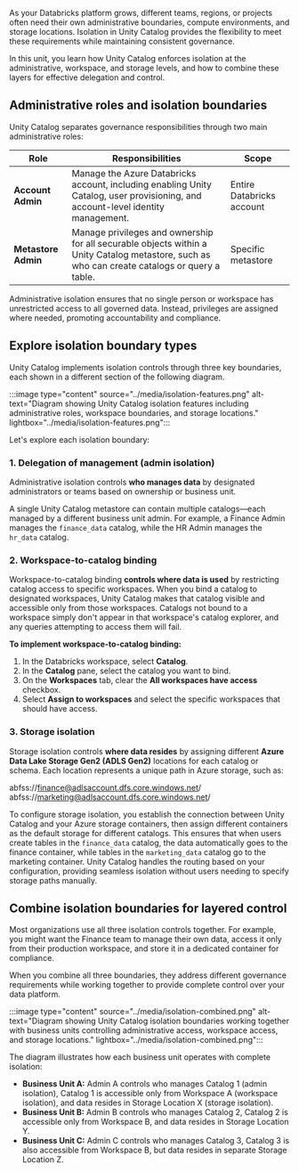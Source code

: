 As your Databricks platform grows, different teams, regions, or projects often need their own administrative boundaries, compute environments, and storage locations. Isolation in Unity Catalog provides the flexibility to meet these requirements while maintaining consistent governance.

In this unit, you learn how Unity Catalog enforces isolation at the administrative, workspace, and storage levels, and how to combine these layers for effective delegation and control.

## Administrative roles and isolation boundaries

Unity Catalog separates governance responsibilities through two main administrative roles:

| **Role** | **Responsibilities** | **Scope** |
|-----------|----------------------|------------|
| **Account Admin** | Manage the Azure Databricks account, including enabling Unity Catalog, user provisioning, and account-level identity management. | Entire Databricks account |
| **Metastore Admin** | Manage privileges and ownership for all securable objects within a Unity Catalog metastore, such as who can create catalogs or query a table. | Specific metastore |

Administrative isolation ensures that no single person or workspace has unrestricted access to all governed data. Instead, privileges are assigned where needed, promoting accountability and compliance.

## Explore isolation boundary types

Unity Catalog implements isolation controls through three key boundaries, each shown in a different section of the following diagram.

:::image type="content" source="../media/isolation-features.png" alt-text="Diagram showing Unity Catalog isolation features including administrative roles, workspace boundaries, and storage locations." lightbox="../media/isolation-features.png":::

Let's explore each isolation boundary:

### 1. Delegation of management (admin isolation)

Administrative isolation controls **who manages data** by designated administrators or teams based on ownership or business unit.

A single Unity Catalog metastore can contain multiple catalogs—each managed by a different business unit admin. For example, a Finance Admin manages the `finance_data` catalog, while the HR Admin manages the `hr_data` catalog.

### 2. Workspace-to-catalog binding

Workspace-to-catalog binding **controls where data is used** by restricting catalog access to specific workspaces. When you bind a catalog to designated workspaces, Unity Catalog makes that catalog visible and accessible only from those workspaces. Catalogs not bound to a workspace simply don't appear in that workspace's catalog explorer, and any queries attempting to access them will fail.

**To implement workspace-to-catalog binding:**

1. In the Databricks workspace, select **Catalog**.
2. In the **Catalog** pane, select the catalog you want to bind.
3. On the **Workspaces** tab, clear the **All workspaces have access** checkbox.
4. Select **Assign to workspaces** and select the specific workspaces that should have access.

### 3. Storage isolation

Storage isolation controls **where data resides** by assigning different **Azure Data Lake Storage Gen2 (ADLS Gen2)** locations for each catalog or schema. Each location represents a unique path in Azure storage, such as:

abfss://finance@adlsaccount.dfs.core.windows.net/
abfss://marketing@adlsaccount.dfs.core.windows.net/

To configure storage isolation, you establish the connection between Unity Catalog and your Azure storage containers, then assign different containers as the default storage for different catalogs. This ensures that when users create tables in the `finance_data` catalog, the data automatically goes to the finance container, while tables in the `marketing_data` catalog go to the marketing container. Unity Catalog handles the routing based on your configuration, providing seamless isolation without users needing to specify storage paths manually.

## Combine isolation boundaries for layered control

Most organizations use all three isolation controls together. For example, you might want the Finance team to manage their own data, access it only from their production workspace, and store it in a dedicated container for compliance.

When you combine all three boundaries, they address different governance requirements while working together to provide complete control over your data platform.

:::image type="content" source="../media/isolation-combined.png" alt-text="Diagram showing Unity Catalog isolation boundaries working together with business units controlling administrative access, workspace access, and storage locations." lightbox="../media/isolation-combined.png":::

The diagram illustrates how each business unit operates with complete isolation:

- **Business Unit A:** Admin A controls who manages Catalog 1 (admin isolation), Catalog 1 is accessible only from Workspace A (workspace isolation), and data resides in Storage Location X (storage isolation).
- **Business Unit B:** Admin B controls who manages Catalog 2, Catalog 2 is accessible only from Workspace B, and data resides in Storage Location Y.
- **Business Unit C:** Admin C controls who manages Catalog 3, Catalog 3 is also accessible from Workspace B, but data resides in separate Storage Location Z.